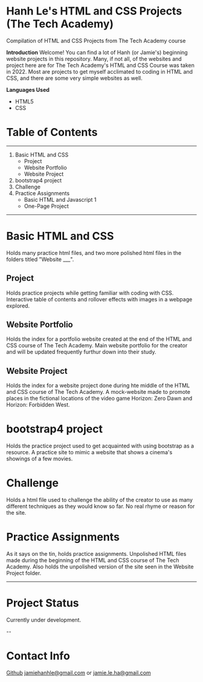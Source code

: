 # Hanh Le's HTML and CSS Projects (The Tech Academy)
 Compilation of HTML and CSS Projects from The Tech Academy course

**Introduction**
Welcome! You can find a lot of Hanh (or Jamie's) beginning website projects in this repository. Many, if not all, of the websites and project here are for The Tech Academy's HTML and CSS Course was taken in 2022. Most are projects to get myself acclimated to coding in HTML and CSS, and there are some very simple websites as well. 

**Languages Used**
- HTML5
- CSS

# Table of Contents
---
1. Basic HTML and CSS
    - Project
    - Website Portfolio
    - Website Project
2. bootstrap4 project
3. Challenge
4. Practice Assignments
    - Basic HTML and Javascript 1
    - One-Page Project

---

# Basic HTML and CSS
Holds many practice html files, and two more polished html files in the folders titled "Website ___".

## Project
Holds practice projects while getting familiar with coding with CSS. Interactive table of contents and rollover effects with images in a webpage explored.

## Website Portfolio
Holds the index for a portfolio website created at the end of the HTML and CSS course of The Tech Academy. Main website portfolio for the creator and will be updated frequently furthur down into their study.

## Website Project
Holds the index for a website project done during hte middle of the HTML and CSS course of The Tech Academy. A mock-website made to promote places in the fictional locations of the video game Horizon: Zero Dawn and Horizon: Forbidden West.

# bootstrap4 project
Holds the practice project used to get acquainted with using bootstrap as a resource. A practice site to mimic a website that shows a cinema's showings of a few movies.

# Challenge
Holds a html file used to challenge the ability of the creator to use as many different techniques as they would know so far. No real rhyme or reason for the site.

# Practice Assignments
As it says on the tin, holds practice assignments. Unpolished HTML files made during the beginning of the HTML and CSS course of The Tech Academy. Also holds the unpolished version of the site seen in the Website Project folder.

---

# Project Status
Currently under development.

--

# Contact Info
[Github](https://github.com/LeHanhJ)
jamiehanhle@gmail.com or jamie.le.ha@gmail.com